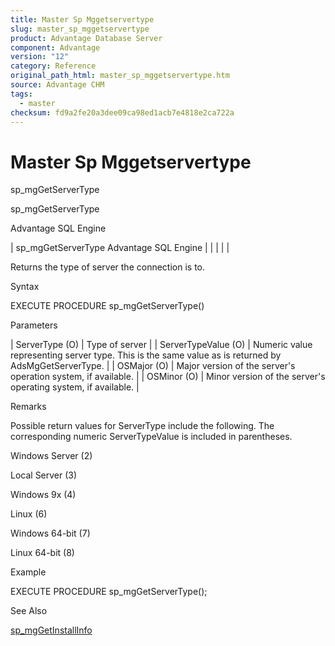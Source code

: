 ```yaml
---
title: Master Sp Mggetservertype
slug: master_sp_mggetservertype
product: Advantage Database Server
component: Advantage
version: "12"
category: Reference
original_path_html: master_sp_mggetservertype.htm
source: Advantage CHM
tags:
  - master
checksum: fd9a2fe20a3dee09ca98ed1acb7e4818e2ca722a
---
```


# Master Sp Mggetservertype

sp\_mgGetServerType

sp\_mgGetServerType

Advantage SQL Engine

| sp\_mgGetServerType  Advantage SQL Engine |  |  |  |  |

Returns the type of server the connection is to.

Syntax

EXECUTE PROCEDURE sp\_mgGetServerType()

Parameters

| ServerType (O) | Type of server |
| ServerTypeValue (O) | Numeric value representing server type. This is the same value as is returned by AdsMgGetServerType. |
| OSMajor (O) | Major version of the server's operation system, if available. |
| OSMinor (O) | Minor version of the server's operating system, if available. |

Remarks

Possible return values for ServerType include the following. The corresponding numeric ServerTypeValue is included in parentheses.

Windows Server (2)

Local Server (3)

Windows 9x (4)

Linux (6)

Windows 64-bit (7)

Linux 64-bit (8)

Example

EXECUTE PROCEDURE sp\_mgGetServerType();

See Also

[sp\_mgGetInstallInfo](master_sp_mggetinstallinfo.md)
